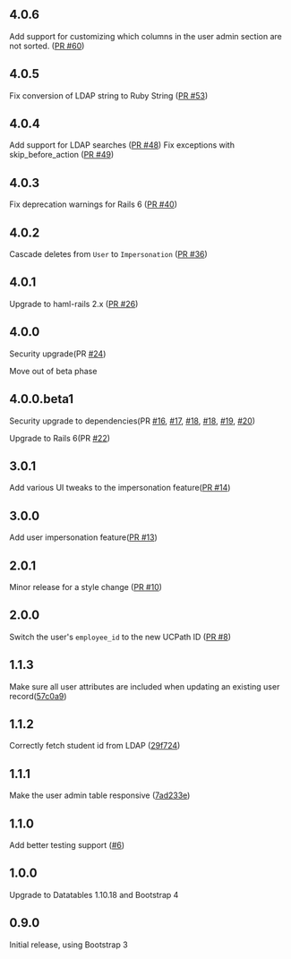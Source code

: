 4.0.6
-----

Add support for customizing which columns in the user admin section are not sorted. ([PR #60](https://github.com/ucb-ist-eas/ucb_rails_user/pull/60))

4.0.5
-----

Fix conversion of LDAP string to Ruby String ([PR #53](https://github.com/ucb-ist-eas/ucb_rails_user/pull/53))

4.0.4
-----

Add support for LDAP searches ([PR #48](https://github.com/ucb-ist-eas/ucb_rails_user/pull/48))
Fix exceptions with skip_before_action ([PR #49](https://github.com/ucb-ist-eas/ucb_rails_user/pull/49))

4.0.3
-----

Fix deprecation warnings for Rails 6 ([PR #40](https://github.com/ucb-ist-eas/ucb_rails_user/pull/40))


4.0.2
-----

Cascade deletes from `User` to `Impersonation` ([PR #36](https://github.com/ucb-ist-eas/ucb_rails_user/pull/36))


4.0.1
-----

Upgrade to haml-rails 2.x ([PR #26](https://github.com/ucb-ist-eas/ucb_rails_user/pull/26))


4.0.0
-----

Security upgrade(PR [#24](https://github.com/ucb-ist-eas/ucb_rails_user/pull/24))

Move out of beta phase

4.0.0.beta1
-----

Security upgrade to dependencies(PR [#16](https://github.com/ucb-ist-eas/ucb_rails_user/pull/16), [#17](https://github.com/ucb-ist-eas/ucb_rails_user/pull/17), [#18](https://github.com/ucb-ist-eas/ucb_rails_user/pull/18), [#18](https://github.com/ucb-ist-eas/ucb_rails_user/pull/18), [#19](https://github.com/ucb-ist-eas/ucb_rails_user/pull/19), [#20](https://github.com/ucb-ist-eas/ucb_rails_user/pull/20))

Upgrade to Rails 6(PR [#22](https://github.com/ucb-ist-eas/ucb_rails_user/pull/22))

3.0.1
-----

Add various UI tweaks to the impersonation feature([PR #14](https://github.com/ucb-ist-eas/ucb_rails_user/pull/14))

3.0.0
-----

Add user impersonation feature([PR #13](https://github.com/ucb-ist-eas/ucb_rails_user/pull/13))

2.0.1
-----

Minor release for a style change ([PR #10](https://github.com/ucb-ist-eas/ucb_rails_user/pull/10))

2.0.0
-----

Switch the user's `employee_id` to the new UCPath ID ([PR #8](https://github.com/ucb-ist-eas/ucb_rails_user/pull/8))

1.1.3
-----

Make sure all user attributes are included when updating an existing user record([57c0a9](https://github.com/ucb-ist-eas/ucb_rails_user/commit/57c0a9b9162bf42f9469a79d6f9b04c4777581a4))

1.1.2
-----

Correctly fetch student id from LDAP ([29f724](https://github.com/ucb-ist-eas/ucb_rails_user/commit/29f724084ae1de1dbf5cdbf6d670ed393453b0fd))

1.1.1
------

Make the user admin table responsive ([7ad233e](https://github.com/ucb-ist-eas/ucb_rails_user/commit/7ad23e388edd9cfa805fce9b44bc4680bced9968))

1.1.0
------

Add better testing support ([#6](https://github.com/ucb-ist-eas/ucb_rails_user/pull/6))

1.0.0
------

Upgrade to Datatables 1.10.18 and Bootstrap 4

0.9.0
------

Initial release, using Bootstrap 3
